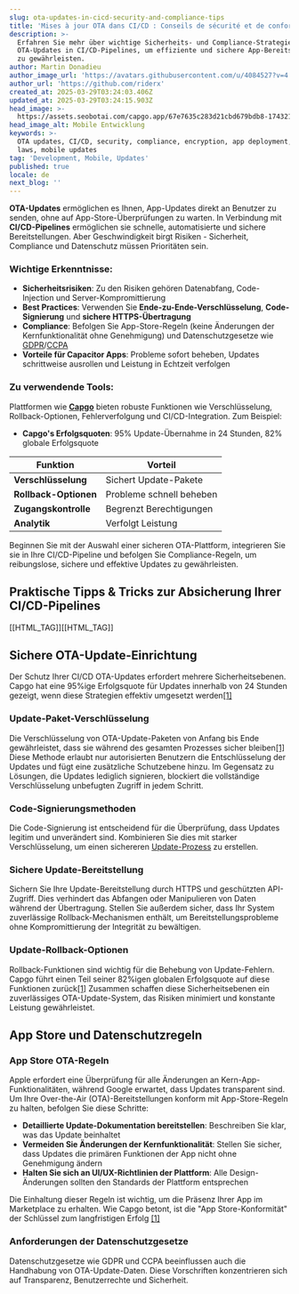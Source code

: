 ```yaml
---
slug: ota-updates-in-cicd-security-and-compliance-tips
title: 'Mises à jour OTA dans CI/CD : Conseils de sécurité et de conformité'
description: >-
  Erfahren Sie mehr über wichtige Sicherheits- und Compliance-Strategien für
  OTA-Updates in CI/CD-Pipelines, um effiziente und sichere App-Bereitstellungen
  zu gewährleisten.
author: Martin Donadieu
author_image_url: 'https://avatars.githubusercontent.com/u/4084527?v=4'
author_url: 'https://github.com/riderx'
created_at: 2025-03-29T03:24:03.406Z
updated_at: 2025-03-29T03:24:15.903Z
head_image: >-
  https://assets.seobotai.com/capgo.app/67e7635c283d21cbd679bdb8-1743218655903.jpg
head_image_alt: Mobile Entwicklung
keywords: >-
  OTA updates, CI/CD, security, compliance, encryption, app deployment, privacy
  laws, mobile updates
tag: 'Development, Mobile, Updates'
published: true
locale: de
next_blog: ''
---
```


**OTA-Updates** ermöglichen es Ihnen, App-Updates direkt an Benutzer zu senden, ohne auf App-Store-Überprüfungen zu warten. In Verbindung mit **CI/CD-Pipelines** ermöglichen sie schnelle, automatisierte und sichere Bereitstellungen. Aber Geschwindigkeit birgt Risiken - Sicherheit, Compliance und Datenschutz müssen Prioritäten sein.

### Wichtige Erkenntnisse:

-   **Sicherheitsrisiken**: Zu den Risiken gehören Datenabfang, Code-Injection und Server-Kompromittierung
-   **Best Practices**: Verwenden Sie **Ende-zu-Ende-Verschlüsselung**, **Code-Signierung** und **sichere HTTPS-Übertragung**
-   **Compliance**: Befolgen Sie App-Store-Regeln (keine Änderungen der Kernfunktionalität ohne Genehmigung) und Datenschutzgesetze wie [GDPR](https://enwikipediaorg/wiki/General_Data_Protection_Regulation)/[CCPA](https://enwikipediaorg/wiki/California_Consumer_Privacy_Act)
-   **Vorteile für Capacitor Apps**: Probleme sofort beheben, Updates schrittweise ausrollen und Leistung in Echtzeit verfolgen

### Zu verwendende Tools:

Plattformen wie **[Capgo](https://capgoapp/)** bieten robuste Funktionen wie Verschlüsselung, Rollback-Optionen, Fehlerverfolgung und CI/CD-Integration. Zum Beispiel:

-   **Capgo's Erfolgsquoten**: 95% Update-Übernahme in 24 Stunden, 82% globale Erfolgsquote

| Funktion | Vorteil |
| --- | --- |
| **Verschlüsselung** | Sichert Update-Pakete |
| **Rollback-Optionen** | Probleme schnell beheben |
| **Zugangskontrolle** | Begrenzt Berechtigungen |
| **Analytik** | Verfolgt Leistung |

Beginnen Sie mit der Auswahl einer sicheren OTA-Plattform, integrieren Sie sie in Ihre CI/CD-Pipeline und befolgen Sie Compliance-Regeln, um reibungslose, sichere und effektive Updates zu gewährleisten.

## Praktische Tipps & Tricks zur Absicherung Ihrer CI/CD-Pipelines

[[HTML_TAG]][[HTML_TAG]]

## Sichere OTA-Update-Einrichtung

Der Schutz Ihrer CI/CD OTA-Updates erfordert mehrere Sicherheitsebenen. Capgo hat eine 95%ige Erfolgsquote für Updates innerhalb von 24 Stunden gezeigt, wenn diese Strategien effektiv umgesetzt werden[\[1\]](https://capgoapp/)

### Update-Paket-Verschlüsselung

Die Verschlüsselung von OTA-Update-Paketen von Anfang bis Ende gewährleistet, dass sie während des gesamten Prozesses sicher bleiben[\[1\]](https://capgoapp/) Diese Methode erlaubt nur autorisierten Benutzern die Entschlüsselung der Updates und fügt eine zusätzliche Schutzebene hinzu. Im Gegensatz zu Lösungen, die Updates lediglich signieren, blockiert die vollständige Verschlüsselung unbefugten Zugriff in jedem Schritt.

### Code-Signierungsmethoden

Die Code-Signierung ist entscheidend für die Überprüfung, dass Updates legitim und unverändert sind. Kombinieren Sie dies mit starker Verschlüsselung, um einen sichereren [Update-Prozess](https://capgoapp/docs/plugin/cloud-mode/manual-update/) zu erstellen.

### Sichere Update-Bereitstellung

Sichern Sie Ihre Update-Bereitstellung durch HTTPS und geschützten API-Zugriff. Dies verhindert das Abfangen oder Manipulieren von Daten während der Übertragung. Stellen Sie außerdem sicher, dass Ihr System zuverlässige Rollback-Mechanismen enthält, um Bereitstellungsprobleme ohne Kompromittierung der Integrität zu bewältigen.

### Update-Rollback-Optionen

Rollback-Funktionen sind wichtig für die Behebung von Update-Fehlern. Capgo führt einen Teil seiner 82%igen globalen Erfolgsquote auf diese Funktionen zurück[\[1\]](https://capgoapp/) Zusammen schaffen diese Sicherheitsebenen ein zuverlässiges OTA-Update-System, das Risiken minimiert und konstante Leistung gewährleistet.

## App Store und Datenschutzregeln

### App Store OTA-Regeln

Apple erfordert eine Überprüfung für alle Änderungen an Kern-App-Funktionalitäten, während Google erwartet, dass Updates transparent sind. Um Ihre Over-the-Air (OTA)-Bereitstellungen konform mit App-Store-Regeln zu halten, befolgen Sie diese Schritte:

-   **Detaillierte Update-Dokumentation bereitstellen**: Beschreiben Sie klar, was das Update beinhaltet
-   **Vermeiden Sie Änderungen der Kernfunktionalität**: Stellen Sie sicher, dass Updates die primären Funktionen der App nicht ohne Genehmigung ändern
-   **Halten Sie sich an UI/UX-Richtlinien der Plattform**: Alle Design-Änderungen sollten den Standards der Plattform entsprechen

Die Einhaltung dieser Regeln ist wichtig, um die Präsenz Ihrer App im Marketplace zu erhalten. Wie Capgo betont, ist die "App Store-Konformität" der Schlüssel zum langfristigen Erfolg [\[1\]](https://capgoapp/)

### Anforderungen der Datenschutzgesetze

Datenschutzgesetze wie GDPR und CCPA beeinflussen auch die Handhabung von OTA-Update-Daten. Diese Vorschriften konzentrieren sich auf Transparenz, Benutzerrechte und Sicherheit.